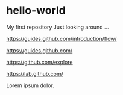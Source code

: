 # hello-world
My first repository
Just looking around ...


https://guides.github.com/introduction/flow/

https://guides.github.com/

https://github.com/explore

https://lab.github.com/

Lorem ipsum dolor.
